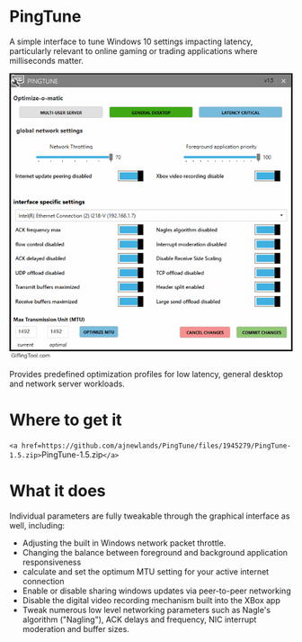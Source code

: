 # PingTune
A simple interface to tune Windows 10 settings impacting latency, particularly relevant to online gaming or trading applications where milliseconds matter.

![Optimize-O-Matic demo](https://github.com/ajnewlands/PingTune/raw/master/Optimize-O-Matic.gif)

Provides predefined optimization profiles for low latency, general desktop and network server workloads.

# Where to get it

`<a href=https://github.com/ajnewlands/PingTune/files/1945279/PingTune-1.5.zip>`PingTune-1.5.zip`</a>`


# What it does

Individual parameters are fully tweakable through the graphical interface as well, including:
- Adjusting the built in Windows network packet throttle.
- Changing the balance between foreground and background application responsiveness
- calculate and set the optimum MTU setting for your active internet connection
- Enable or disable sharing windows updates via peer-to-peer networking
- Disable the digital video recording mechanism built into the XBox app
- Tweak numerous low level networking parameters such as Nagle's algorithm ("Nagling"), ACK delays and frequency, NIC interrupt moderation and buffer sizes. 
